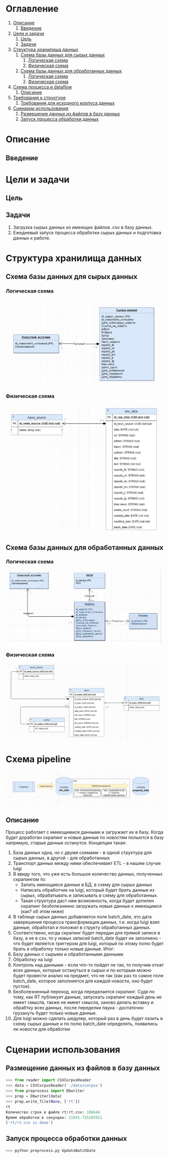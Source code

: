 # Оглавление
1. [Описание](#description)
    1. [Введение](#introduction)
2. [Цели и задачи](#statements)
    1. [Цель](#purpose)
    2. [Задачи](#task)
2. [Структура хранилища данных](#warehouse)
    1. [Схема базы данных для сырых данных](#raw_data)
		1. [Логическая схема](#raw_data_logic)
		2. [Физическая схема](#raw_data_physical)
    2. [Схема базы данных для обработанных данных](#prepared_data)
		1. [Логическая схема](#prepared_data_logic)
		2. [Физическая схема](#prepared_data_physical)	
3. [Схема процесса и dataflow](#process)
	1. [Описание](#steps)
4. [Требования к структуре](#structure)
    1. [Требования для исходного корпуса данных](#source)
5. [Сценарии использования](#usecases)
    1. [Размещение данных из файлов в базу данных](#usecase1)
    2. [Запуск процесса обработки данных](#usecase2)


# Описание <a name="description"></a>
## Введение <a name="introduction"></a>

# Цели и задачи <a name="statements"></a>
## Цель <a name="purpose"></a>

## Задачи <a name="task"></a>
1. Загрузка сырых данных из имеющих файлов .csv в базу данных.
2. Ежедневый запуск процесса обработки сырых данных и подготовка данных к работе.

# Структура хранилища данных <a name="warehouse"></a>
## Схема базы данных для сырых данных <a name="raw_data"></a>
### Логическая схема <a name="raw_data_logic"></a>
![Схема процесса](./img/01_er_logic_raw_data.JPG)
### Физическая схема <a name="raw_data_physical"></a>
![Схема процесса](./img/02_er_physical_raw_data.jpg)

## Схема базы данных для обработанных данных <a name="prepared_data"></a>
### Логическая схема <a name="prepared_data_logic"></a>
![Схема процесса](./img/03_er_logic_prepared_data.jpg)
### Физическая схема <a name="prepared_data_physical"></a>
![Схема процесса](./img/04_er_physical_prepared_data.jpg)

# Схема pipeline<a name="process"></a>
![Схема пайплайна](./img/pipeline.jpg)

## Описание <a name="steps"></a>
Процесс работает с имеющимися данными и загружает их в базу. Когда будет доработан скрапинг и новые данные по новостям польются в базу напрямую, старые данные останутся.
Концепция такая:
1) База данных одна, но с двумя схемами - в одной структура для сырых данных, в другой - для обработанных
2) Транспорт данных между ними обеспечивает ETL - в нашем случае luigi
3) В ввиду того, что уже есть большое количество данных, полученных скрапингом то:
   - Залить имеющиеся данные в БД, в схему для сырых данных
   - Написать обработчик на luigi, который будет брать данные из сырых, обрабатывать и записывать в схему для обработанных.
   - Такая структура даст нам возможность, когда будет допилен скрапинг безболезненно загружать новые данные к имеющимся (как? об этом ниже)
4) В таблице сырых данных добавляется поле batch_date, это дата заверешения процесса трансформации данных, т.е. когда luigi взял данные, обработал и положил в структу обработанных данных.
5) Соответствено, когда скрапинг будет передан для прямой записи в базу, а не в csv, то у новых записей batch_date будет не заполнено - что будет является триггером для luigi, который по этому полю будет брать в обработку только новые данные.
Итог:
1) Базу данных с сырыми и обработанными данными
2) Обработку на luigi
3) Контроль над данными - если что-то пойдет не так, то получим откат всех данных, которые остануться в сырых и по которым можно будет провести анализ на предмет, что не так (как раз то самое поле batch_date, которое заполняется для каждой новости, оно будет пустое).
4) Безболезненный переход, когда переделается скрапинг. Судя по тому, как RT публикует данные, запускать скрапинг каждый день не имеет смысла, также не имеет смысла, заново делать вставку и обрабтку всех данных, после переделки паука - достаточно грузануть будет только новые данные.
5) Для luigi можно сделать шедулер, который раз в день будет лазить в схему сырых данные и по полю batch_date определять, появились ли новости для обработки

# Сценарии использования <a name="usecases"></a>
## Размещение данных из файлов в базу данных <a name="usecase1"></a>
```python
>>> from reader import CSVCorpusReader
>>> data = CSVCorpusReader('./data/corpus')
>>> from preprocess import Dbwriter
>>> prep = Dbwriter(data)
>>> prep.write_file(None, ['rt'])
rt
Количество строк в файле rt/rt.csv: 106644
Время обработки в секундах: 11041.725292921
['rt/rt.csv is done']
```

## Запуск процесса обработки данных <a name="usecase2"></a>
```python
>>> python preprocess.py UpdateBatchDate
```
